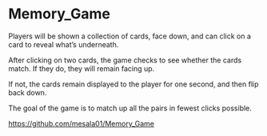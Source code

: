 # Memory_Game

Players will be shown a collection of cards, face down, and can click on a card to reveal what’s underneath.

After clicking on two cards, the game checks to see whether the cards match. If they do, they will remain facing up.

If not, the cards remain displayed to the player for one second, and then flip back down.

The goal of the game is to match up all the pairs in fewest clicks possible.

https://github.com/mesala01/Memory_Game
